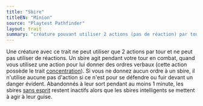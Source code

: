 ```yaml
---
title: "Sbire"
titleEN: "Minion"
source: "Playtest Pathfinder"
layout: trait
summary: "créature pouvant utiliser 2 actions (pas de réaction) par tour si commandée" 
---
```

Une créature avec ce trait ne peut utiliser que 2 actions par tour et ne peut pas utiliser de réactions. Un sbire agit pendant votre tour en combat, quand vous utilisez une action pour lui donner des ordres verbaux (cette action possède le trait [concentration](concentration.html)). Si vous ne donnez aucun ordre à un sbire, il n'utilise aucune pas d'action si ce n'est pour se défendre ou fuir devant un danger évident. Abandonnés à leur sort pendant au moins 1 minute, les sbires [sans esprit](sans-esprit.html) restent inactifs alors que les sbires intelligents se mettent à agir à leur guise.
